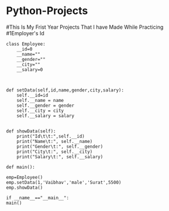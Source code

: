 # Python-Projects
#This Is My Frist Year Projects That I have Made While Practicing
#1Employer's Id

    class Employee:
        __id=0
        __name=""
        __gender=""
        __city=""
        __salary=0

  
  
    def setData(self,id,name,gender,city,salary):
        self.__id=id
        self.__name = name
        self.__gender = gender
        self.__city = city
        self.__salary = salary


    def showData(self):
        print("Id\t\t:",self.__id)
        print("Name\t:", self.__name)
        print("Gender\t:", self.__gender)
        print("City\t:", self.__city)
        print("Salary\t:", self.__salary)

    def main():
    
    emp=Employee()
    emp.setData(1,'Vaibhav','male','Surat',5500)
    emp.showData()

    if __name__=="__main__":
    main()
    
